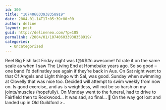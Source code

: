 ```yaml
---
id: 300
title: "107406033938358919"
date: 2004-01-14T17:05:39+00:00
author: deline
layout: post
guid: http://delineneo.com/?p=185
permalink: /2004/01/107406033938358919/
categories:
  - Uncategorized
---
```

Reel Big Fish last Friday night was f@#$#n awesome! I&#8217;d rate it on the same scale as when I saw The Living End at Homebake years ago. So so good &#8211; one band I&#8217;d definatley see again if they&#8217;re back in Aus. On Sat night went to that Of Angels and Light thingo with Sal, was good. Sunday when swimming at Clovelly that was nice too. Decided will attempt to swim weekly from now on. Is good exercise, and as is weightless, will not be so harsh on my joints/muscles (hopefully). On Monday went to the funeral, had to drive to Fairfield then to Rookwood&#8230; It was sad, so final&#8230; 🙁 On the way got lost and landed up in Old Guildford >..
